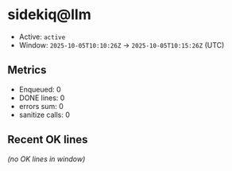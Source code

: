 # sidekiq@llm

- Active: `active`
- Window: `2025-10-05T10:10:26Z` → `2025-10-05T10:15:26Z` (UTC)

## Metrics
- Enqueued: 0
- DONE lines: 0
- errors sum: 0
- sanitize calls: 0

## Recent OK lines
_(no OK lines in window)_
